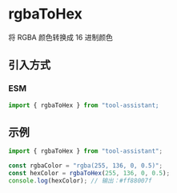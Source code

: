 # rgbaToHex

将 RGBA 颜色转换成 16 进制颜色

## 引入方式

<!-- ### CJS

```javascript
const { rgbaToHex } = require("tool-assistant");
``` -->

### ESM

```javascript
import { rgbaToHex } from "tool-assistant;
```

## 示例

```javascript
import { rgbaToHex } from "tool-assistant";

const rgbaColor = "rgba(255, 136, 0, 0.5)";
const hexColor = rgbaToHex(255, 136, 0, 0.5);
console.log(hexColor); // 输出：#ff88007f
```

